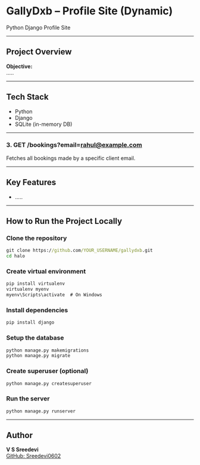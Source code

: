# GallyDxb – Profile Site (Dynamic)

Python Django Profile Site


---

## Project Overview

**Objective:**  
.....


---

## Tech Stack

- Python  
- Django    
- SQLite (in-memory DB)  


---


### 3. **GET /bookings?email=rahul@example.com**
Fetches all bookings made by a specific client email.


---

## Key Features

-  .....


---

## How to Run the Project Locally

### Clone the repository

```cmd
git clone https://github.com/YOUR_USERNAME/gallydxb.git
cd halo
```

### Create virtual environment

```cmd
pip install virtualenv
virtualenv myenv
myenv\Scripts\activate  # On Windows
```

### Install dependencies

```cmd
pip install django
```

### Setup the database

```cmd
python manage.py makemigrations
python manage.py migrate
```

### Create superuser (optional)

```cmd
python manage.py createsuperuser
```

### Run the server

```cmd
python manage.py runserver
```


---

## Author

**V S Sreedevi**  
[GitHub: Sreedevi0602](https://github.com/Sreedevi0602)


